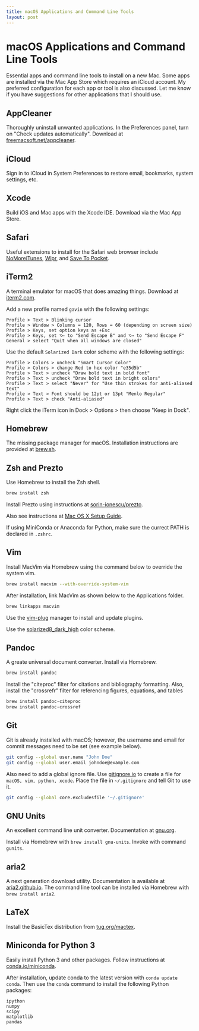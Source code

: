 ```yaml
---
title: macOS Applications and Command Line Tools
layout: post
---
```


# macOS Applications and Command Line Tools

Essential apps and command line tools to install on a new Mac. Some apps are
installed via the Mac App Store which requires an iCloud account. My preferred
configuration for each app or tool is also discussed. Let me know if you have
suggestions for other applications that I should use.

## AppCleaner

Thoroughly uninstall unwanted applications. In the Preferences panel, turn on
"Check updates automatically". Download at
[freemacsoft.net/appcleaner](https://freemacsoft.net/appcleaner/).

## iCloud

Sign in to iCloud in System Preferences to restore email, bookmarks, system
settings, etc.

## Xcode

Build iOS and Mac apps with the Xcode IDE. Download via the Mac App Store.

## Safari

Useful extensions to install for the Safari web browser include
[NoMoreiTunes](http://nomoreitunes.einserver.de),
[Wipr](http://giorgiocalderolla.com), and [Save To
Pocket](https://getpocket.com/safari/).

## iTerm2

A terminal emulator for macOS that does amazing things. Download at
[iterm2.com](http://www.iterm2.com).

Add a new profile named `gavin` with the following settings:

```
Profile > Text > Blinking cursor
Profile > Window > Columns = 120, Rows = 60 (depending on screen size)
Profile > Keys, set option keys as +Esc
Profile > Keys, set ⌥← to "Send Escape B" and ⌥→ to "Send Escape F"
General > select "Quit when all windows are closed"
```

Use the default `Solarized Dark` color scheme with the following settings:

```
Profile > Colors > uncheck "Smart Cursor Color"
Profile > Colors > change Red to hex color "e35d5b"
Profile > Text > uncheck "Draw bold text in bold font"
Profile > Text > uncheck "Draw bold text in bright colors"
Profile > Text > select "Never" for "Use thin strokes for anti-aliased text"
Profile > Text > Font should be 12pt or 13pt "Menlo Regular"
Profile > Text > check "Anti-aliased"
```

Right click the iTerm icon in Dock > Options > then choose "Keep in Dock".

## Homebrew

The missing package manager for macOS. Installation instructions are provided
at [brew.sh](http://brew.sh).

## Zsh and Prezto

Use Homebrew to install the Zsh shell.

```bash
brew install zsh
```

Install Prezto using instructions at [sorin-ionescu/prezto](https://github.com/sorin-ionescu/prezto).

Also see instructions at [Mac OS X Setup Guide](http://sourabhbajaj.com/mac-setup/iTerm/zsh.html).

If using MiniConda or Anaconda for Python, make sure the currect PATH is declared in `.zshrc`.

## Vim

Install MacVim via Homebrew using the command below to override the system vim.

```bash
brew install macvim --with-override-system-vim
```

After installation, link MacVim as shown below to the Applications folder.

```bash
brew linkapps macvim
```

Use the [vim-plug](https://github.com/junegunn/vim-plug) manager to install and
update plugins.

Use the [solarized8_dark_high](https://github.com/lifepillar/vim-solarized8)
color scheme.

## Pandoc

A greate universal document converter. Install via Homebrew.

```bash
brew install pandoc
```

Install the "citeproc" filter for citations and bibliography formatting. Also,
install the "crossrefr" filter for referencing figures, equations, and tables

```bash
brew install pandoc-citeproc
brew install pandoc-crossref
```

## Git

Git is already installed with macOS; however, the username and email for commit
messages need to be set (see example below).

```bash
git config --global user.name "John Doe"
git config --global user.email johndoe@example.com
```

Also need to add a global ignore file. Use
[gitignore.io](https://www.gitignore.io) to create a file for `macOS, vim,
python, xcode`. Place the file in `~/.gitignore` and tell Git to use it.

```bash
git config --global core.excludesfile '~/.gitignore'
```

## GNU Units

An excellent command line unit converter. Documentation at
[gnu.org](https://www.gnu.org/software/units/).

Install via Homebrew with `brew install gnu-units`. Invoke with command `gunits`.

## aria2

A next generation download utility. Documentation is available at
[aria2.github.io](https://aria2.github.io). The command line tool can be
installed via Homebrew with `brew install aria2`.

## LaTeX

Install the BasicTex distribution from [tug.org/mactex](http://www.tug.org/mactex/).

## Miniconda for Python 3

Easily install Python 3 and other packages. Follow instructions at
[conda.io/miniconda](https://conda.io/miniconda.html).

After installation, update conda to the latest version with `conda update
conda`. Then use the `conda` command to install the following Python packages:

```
ipython
numpy
scipy
matplotlib
pandas
```


